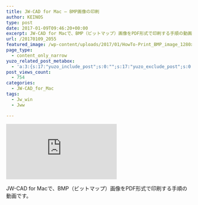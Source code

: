 ```yaml
---
title: JW-CAD for Mac – BMP画像の印刷
author: KEINOS
type: post
date: 2017-01-09T09:46:20+00:00
excerpt: JW-CAD for Macで、BMP（ビットマップ）画像をPDF形式で印刷する手順の動画です。
url: /20170109_2055
featured_image: /wp-content/uploads/2017/01/HowTo-Print_BMP_image_1280x720.png
page_type:
  - content_only_narrow
yuzo_related_post_metabox:
  - 'a:3:{s:17:"yuzo_include_post";s:0:"";s:17:"yuzo_exclude_post";s:0:"";s:21:"yuzo_disabled_related";N;}'
post_views_count:
  - 754
categories:
  - JW-CAD_for_Mac
tags:
  - Jw_win
  - Jww

---
```

<div id="ytWrapper">
  <iframe id="ytContent" src="https://www.youtube-nocookie.com/embed/kTH4beqq_TU" frameborder="0" allowfullscreen></iframe>
</div>

JW-CAD for Macで、BMP（ビットマップ）画像をPDF形式で印刷する手順の動画です。